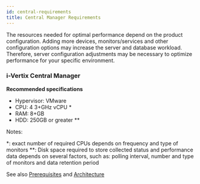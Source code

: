```yaml
---
id: central-requirements
title: Central Manager Requirements
---
```


The resources needed for optimal performance depend on the product configuration. Adding more devices, monitors/services and other configuration options may increase the server and database workload. Therefore, server configuration adjustments may be necessary to optimize performance for your specific environment.

### i-Vertix Central Manager 
**Recommended specifications**
* Hypervisor: VMware 
* CPU: 4 3+GHz vCPU *
* RAM: 8+GB 
* HDD: 250GB or greater **

Notes:

*: exact number of required CPUs depends on frequency and type of monitors
**: Disk space required to store collected status and performance data depends on several factors, such as: polling interval, number and type of monitors and data retention period

See also [Prerequisites](../../installation/before-you-start/prerequisites.md) and [Architecture](../../installation/before-you-start/architecture.md)
